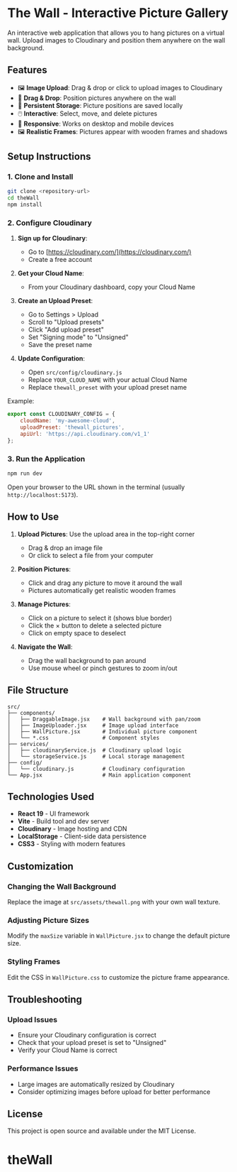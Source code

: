 # The Wall - Interactive Picture Gallery

An interactive web application that allows you to hang pictures on a virtual wall. Upload images to Cloudinary and position them anywhere on the wall background.

## Features

- 🖼️ **Image Upload**: Drag & drop or click to upload images to Cloudinary
- 🎯 **Drag & Drop**: Position pictures anywhere on the wall
- 💾 **Persistent Storage**: Picture positions are saved locally
- 🖱️ **Interactive**: Select, move, and delete pictures
- 📱 **Responsive**: Works on desktop and mobile devices
- 🖼️ **Realistic Frames**: Pictures appear with wooden frames and shadows

## Setup Instructions

### 1. Clone and Install

```bash
git clone <repository-url>
cd theWall
npm install
```

### 2. Configure Cloudinary

1. **Sign up for Cloudinary**:
   - Go to [https://cloudinary.com/](https://cloudinary.com/)
   - Create a free account

2. **Get your Cloud Name**:
   - From your Cloudinary dashboard, copy your Cloud Name

3. **Create an Upload Preset**:
   - Go to Settings > Upload
   - Scroll to "Upload presets"
   - Click "Add upload preset"
   - Set "Signing mode" to "Unsigned"
   - Save the preset name

4. **Update Configuration**:
   - Open `src/config/cloudinary.js`
   - Replace `YOUR_CLOUD_NAME` with your actual Cloud Name
   - Replace `thewall_preset` with your upload preset name

Example:
```javascript
export const CLOUDINARY_CONFIG = {
    cloudName: 'my-awesome-cloud',
    uploadPreset: 'thewall_pictures',
    apiUrl: 'https://api.cloudinary.com/v1_1'
};
```

### 3. Run the Application

```bash
npm run dev
```

Open your browser to the URL shown in the terminal (usually `http://localhost:5173`).

## How to Use

1. **Upload Pictures**: Use the upload area in the top-right corner
   - Drag & drop an image file
   - Or click to select a file from your computer

2. **Position Pictures**: 
   - Click and drag any picture to move it around the wall
   - Pictures automatically get realistic wooden frames

3. **Manage Pictures**:
   - Click on a picture to select it (shows blue border)
   - Click the × button to delete a selected picture
   - Click on empty space to deselect

4. **Navigate the Wall**:
   - Drag the wall background to pan around
   - Use mouse wheel or pinch gestures to zoom in/out

## File Structure

```
src/
├── components/
│   ├── DraggableImage.jsx    # Wall background with pan/zoom
│   ├── ImageUploader.jsx     # Image upload interface
│   ├── WallPicture.jsx       # Individual picture component
│   └── *.css                 # Component styles
├── services/
│   ├── cloudinaryService.js  # Cloudinary upload logic
│   └── storageService.js     # Local storage management
├── config/
│   └── cloudinary.js         # Cloudinary configuration
└── App.jsx                   # Main application component
```

## Technologies Used

- **React 19** - UI framework
- **Vite** - Build tool and dev server
- **Cloudinary** - Image hosting and CDN
- **LocalStorage** - Client-side data persistence
- **CSS3** - Styling with modern features

## Customization

### Changing the Wall Background
Replace the image at `src/assets/thewall.png` with your own wall texture.

### Adjusting Picture Sizes
Modify the `maxSize` variable in `WallPicture.jsx` to change the default picture size.

### Styling Frames
Edit the CSS in `WallPicture.css` to customize the picture frame appearance.

## Troubleshooting

### Upload Issues
- Ensure your Cloudinary configuration is correct
- Check that your upload preset is set to "Unsigned"
- Verify your Cloud Name is correct

### Performance Issues
- Large images are automatically resized by Cloudinary
- Consider optimizing images before upload for better performance

## License

This project is open source and available under the MIT License.
# theWall
